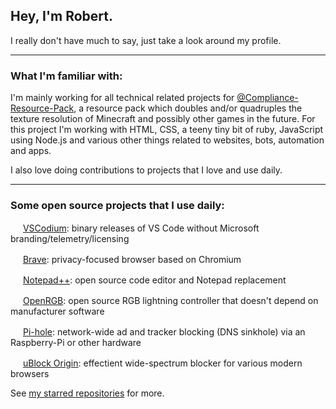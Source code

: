 ## Hey, I'm Robert.

I really don't have much to say, just take a look around my profile.

___

### What I'm familiar with:
I'm mainly working for all technical related projects for [@Compliance-Resource-Pack](https://github.com/Compliance-Resource-Pack), a resource pack which doubles and/or quadruples the texture resolution of Minecraft and possibly other games in the future.
For this project I'm working with HTML, CSS, a teeny tiny bit of ruby, JavaScript using Node.js and various other things related to websites, bots, automation and apps.

I also love doing contributions to projects that I love and use daily.
___

### Some open source projects that I use daily:
<img height="16" src="https://upload.wikimedia.org/wikipedia/commons/thumb/9/9a/Visual_Studio_Code_1.35_icon.svg/64px-Visual_Studio_Code_1.35_icon.svg.png"> [VSCodium](https://github.com/VSCodium/vscodium): binary releases of VS Code without Microsoft branding/telemetry/licensing

<img height="16" src="https://upload.wikimedia.org/wikipedia/commons/5/51/Brave_icon_lionface.png"> [Brave](https://github.com/brave): privacy-focused browser based on Chromium

<img height="16" src="https://upload.wikimedia.org/wikipedia/commons/f/f5/Notepad_plus_plus.png"> [Notepad++](https://github.com/notepad-plus-plus/notepad-plus-plus): open source code editor and Notepad replacement

<img height="16" src="https://styles.redditmedia.com/t5_2khr5m/styles/communityIcon_2pl990y5a0q51.png"> [OpenRGB](https://github.com/CalcProgrammer1/OpenRGB): open source RGB lightning controller that doesn't depend on manufacturer software

<img height="16" src="https://upload.wikimedia.org/wikipedia/commons/0/00/Pi-hole_Logo.png"> [Pi-hole](https://github.com/pi-hole/pi-hole): network-wide ad and tracker blocking (DNS sinkhole) via an Raspberry-Pi or other hardware

<img height="16" src="https://upload.wikimedia.org/wikipedia/commons/thumb/0/05/UBlock_Origin.svg/1024px-UBlock_Origin.svg.png"> [uBlock Origin](https://github.com/gorhill/uBlock): effectient wide-spectrum blocker for various modern browsers

See [my starred repositories](https://github.com/RobertRR11?tab=stars) for more.
